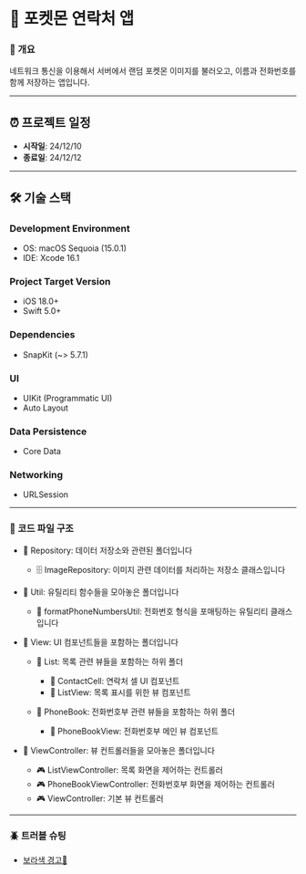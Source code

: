 # 🥚 포켓몬 연락처 앱

### 📑 개요

네트워크 통신을 이용해서 서버에서 랜덤 포켓몬 이미지를 불러오고, 이름과 전화번호를 함께 저장하는 앱입니다.

---

## ⏰ 프로젝트 일정

- **시작일**: 24/12/10  
- **종료일**: 24/12/12

---

## 🛠️ 기술 스택

### Development Environment
- OS: macOS Sequoia (15.0.1)
- IDE: Xcode 16.1

### Project Target Version
- iOS 18.0+
- Swift 5.0+

### Dependencies
- SnapKit (~> 5.7.1)

### UI
- UIKit (Programmatic UI) 
- Auto Layout

### Data Persistence
- Core Data

### Networking
- URLSession

---

### 🌳 코드 파일 구조

- 📂 Repository: 데이터 저장소와 관련된 폴더입니다
    - 🗄️ ImageRepository: 이미지 관련 데이터를 처리하는 저장소 클래스입니다

- 📂 Util: 유틸리티 함수들을 모아놓은 폴더입니다
    - 🔧 formatPhoneNumbersUtil: 전화번호 형식을 포매팅하는 유틸리티 클래스입니다


- 📂 View: UI 컴포넌트들을 포함하는 폴더입니다
    - 📂 List: 목록 관련 뷰들을 포함하는 하위 폴더
        - 📱 ContactCell: 연락처 셀 UI 컴포넌트
        - 📱 ListView: 목록 표시를 위한 뷰 컴포넌트

    - 📂 PhoneBook: 전화번호부 관련 뷰들을 포함하는 하위 폴더
        - 📱 PhoneBookView: 전화번호부 메인 뷰 컴포넌트

- 📂 ViewController: 뷰 컨트롤러들을 모아놓은 폴더입니다
    - 🎮 ListViewController: 목록 화면을 제어하는 컨트롤러
    - 🎮 PhoneBookViewController: 전화번호부 화면을 제어하는 컨트롤러
    - 🎮 ViewController: 기본 뷰 컨트롤러

---

### 🪲 트러블 슈팅
- [보라색 경고👾](https://chaehyunp.github.io/blog/?post=%5B20241213%5D_%5B%EB%B3%B4%EB%9D%BC%EC%83%89+%EA%B2%BD%EA%B3%A0%F0%9F%91%BE%5D_%5B%EC%B8%84%EB%9F%AC%EB%B8%94%5D_%5B%5D_%5B%EB%85%B8%EB%9E%80%EC%83%89%EB%8F%84%2C+%EB%B9%A8%EA%B0%84%EC%83%89%EB%8F%84+%EC%95%84%EB%8B%8C+%EC%83%89%EB%8B%A4%EB%A5%B8+%EA%B2%BD%EA%B3%A0...%E2%9A%A0%EF%B8%8F%5D_%5B%5D.md)
